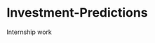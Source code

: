 # Investment-Predictions
Internship work


<!-- requirements  -->
<!-- pandas
numpy
sklearn
matplotlib
arm-mango
keras(tensorflow) -->